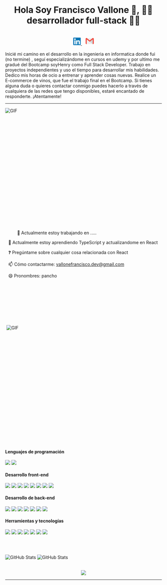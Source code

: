 <br/> 
 <div align="center">
   <h1>Hola Soy Francisco Vallone 👋, 👨‍💻 desarrollador full-stack 👨‍💻</h1>
 </div>  
<br/> 
<div  align="center" id="badges">
<!--   <a href="https://www.linkedin.com/in/francisco-fabian-vallone-510b71223/">
    <img src="https://img.shields.io/badge/LinkedIn-blue?style=for-the-badge&logo=linkedin&logoColor=white" alt="LinkedIn Badge"/>
  </a> -->
  <a href="https://www.linkedin.com/in/francisco-fabian-vallone-510b71223/">
    <img alt="Satyam Goyal | Linkedin" width="24px" src="https://github.com/SatYu26/SatYu26/blob/master/Assets/Linkedin.svg" />
  </a> &nbsp;&nbsp;
  <a href="mailto:fvallone@hotmail.es">
    <img  alt="Satyam Goyal | Gmail" width="26px" src="https://github.com/SatYu26/SatYu26/blob/master/Assets/Gmail.svg" />
  </a>
</div>
<br/>
Inicié mi camino en el desarrollo en la ingenieria en informatica donde fui (no termine) , seguí especializándome en cursos en udemy y por ultimo me gradué del Bootcamp soyHenry como Full Stack Developer. Trabajo en proyectos independientes y uso el tiempo para desarrollar mis habilidades. Dedico mis horas de ocio a entrenar y aprender cosas nuevas. Realice un E-commerce de vinos, que fue el trabajo final en el Bootcamp. Si tienes alguna duda o quieres contactar conmigo puedes hacerlo a través de cualquiera de las redes que tengo disponibles, estaré encantado de responderte. ¡Atentamente!

----

<div style="width:50%;height:0;padding-bottom:75%;margin-right:75%">
  <img align="left" alt="GIF" src="https://64.media.tumblr.com/604ce393cef474ee082433b535f272d3/026a1af30e0751b5-79/s1280x1920/41b3973f52f7097c543034e142499635d267a65d.gifv" height="400"/>
</div>
<div align="left" style="padding-left: 10px">
 
  🔭 Actualmente estoy trabajando en .....
 
  🌱 Actualmente estoy aprendiendo TypeScript y actualizandome en React
  
  ❓ Pregúntame sobre cualquier cosa relacionada con React
  
  📫 Cómo contactarme: vallonefrancisco.dev@gmail.com
  
  😄 Pronombres: pancho
</div>

<br/>
<br/>
<br/>
<br/>
<br/>
<br/>
<br/>
<br/>

<div style="width:100%;height:0;padding-bottom:75%;position:relative;">
  <img align="right" alt="GIF" src="https://paginawebprofesional.es/wp-content/uploads/2022/06/disenador-web-3.gif" width="500"/>
</div
<br />
<h4>Lenguajes de programación</h4>
<p>
  <img src="https://img.shields.io/badge/JavaScript-F7DF1E?style=for-the-badge&logo=javascript&logoColor=black">
  <img src="https://img.shields.io/badge/php-%23777BB4.svg?style=for-the-badge&logo=php&logoColor=white">
<!--   <img src="https://img.shields.io/badge/typescript-%23007ACC.svg?style=for-the-badge&logo=typescript&logoColor=white"> -->
</p>
<h4>Desarrollo front-end</h4>
<p>
  <img src="https://img.shields.io/badge/HTML5-E34F26?style=for-the-badge&logo=html5&logoColor=white">
  <img src="https://img.shields.io/badge/CSS3-1572B6?style=for-the-badge&logo=css3&logoColor=white">
  <img src="https://img.shields.io/badge/React-20232A?style=for-the-badge&logo=react&logoColor=61DAFB">
  <img src="https://img.shields.io/badge/bootstrap-%238511FA.svg?style=for-the-badge&logo=bootstrap&logoColor=white">
  <img src="https://img.shields.io/badge/redux-%23593d88.svg?style=for-the-badge&logo=redux&logoColor=white">
  <img src="https://img.shields.io/badge/tailwindcss-%2338B2AC.svg?style=for-the-badge&logo=tailwind-css&logoColor=white">
  <img src="https://img.shields.io/badge/less-2B4C80?style=for-the-badge&logo=less&logoColor=white">
  <img src="https://img.shields.io/badge/jquery-%230769AD.svg?style=for-the-badge&logo=jquery&logoColor=white">
</p>
<h4>Desarrollo de back-end</h4>
<p>
  <img src="https://img.shields.io/badge/Node.js-339933?style=for-the-badge&logo=nodedotjs&logoColor=white">
  <img src="https://img.shields.io/badge/MongoDB-white?style=for-the-badge&logo=mongodb&logoColor=4EA94B">
  <img src="https://img.shields.io/badge/mysql-%2300000f.svg?style=for-the-badge&logo=mysql&logoColor=white">
  <img src="https://img.shields.io/badge/postgres-%23316192.svg?style=for-the-badge&logo=postgresql&logoColor=white">
  <img src="https://img.shields.io/badge/express.js-%23404d59.svg?style=for-the-badge&logo=express&logoColor=%2361DAFB">
  <img src="https://img.shields.io/badge/Next-black?style=for-the-badge&logo=next.js&logoColor=white">
  <img src="https://img.shields.io/badge/laravel-%23FF2D20.svg?style=for-the-badge&logo=laravel&logoColor=white">
</p>
<h4>Herramientas y tecnologías</h4>
<p>
  <img src="https://img.shields.io/badge/Git-F05032?style=for-the-badge&logo=git&logoColor=white">
  <img src="https://img.shields.io/badge/GitHub-100000?style=for-the-badge&logo=github&logoColor=white">
<!--   <img src="https://img.shields.io/badge/Linux-FCC624?style=for-the-badge&logo=linux&logoColor=black"> -->
  <img src="https://img.shields.io/badge/Vercel-000000?style=for-the-badge&logo=vercel&logoColor=white">
  <img src="https://img.shields.io/badge/figma-%23F24E1E.svg?style=for-the-badge&logo=figma&logoColor=white">
  <img src="https://img.shields.io/badge/netlify-%23000000.svg?style=for-the-badge&logo=netlify&logoColor=#00C7B7">
  <img src="https://img.shields.io/badge/Postman-FF6C37?style=for-the-badge&logo=postman&logoColor=white">
  <img src="https://img.shields.io/badge/vite-%23646CFF.svg?style=for-the-badge&logo=vite&logoColor=white">
</p>
<br />
<br />

![GitHub Stats](https://github-readme-stats.vercel.app/api?username=PANCHOv96&theme=tokyonight)
![GitHub Stats](https://github-readme-stats.vercel.app/api/top-langs/?username=panchov96&theme=tokyonight&hide_border=false&include_all_commits=false&count_private=false&layout=compact)

<br />

<div align="center">
  <img src="https://komarev.com/ghpvc/?username=panchov96&&style=for-the-badge&abbreviated=true" align="center" />
</div>  
 
----

<!--
```js
import SoftwareDeveloper from 'franciscoVallone';

class Bio extends SoftwareDeveloper {
  name = 'Francisco Vallone';
  title = 'Fullstack developer';
  location = 'Rafaela, ARG';
}

class Skills extends SoftwareDeveloper {
  code: ['Javascript', 'HTML', 'CSS'],
  technologies: {
      frontEnd: {
         js: ['React','Redux'],
         css: ['Bootstrap', 'Material Design', 'Semantic UI'],
      },
      backEnd: {
         js: ['Node', 'Express'],
      },
      databases: ['PostgreSQL', 'mySQL', 'SQLServer'],
   },
   tools:['Git','Github','Vercel','VisualCode','Heroku','Trello','Stackoverflow'],
   methodologies: ['SCRUM']
   currentOccupation: ['open for job opportunities'],
}
```
-->



